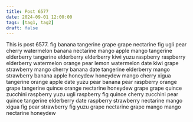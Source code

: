 ```yaml
---
title: Post 6577
date: 2024-09-01 12:00:00
tags: [tag1, tag2]
draft: false
---
```

This is post 6577.
fig
banana
tangerine
grape
grape
nectarine
fig
ugli
pear
cherry
watermelon
banana
nectarine
mango
apple
mango
tangerine
elderberry
tangerine
elderberry
elderberry
kiwi
yuzu
raspberry
raspberry
elderberry
watermelon
orange
pear
lemon
watermelon
date
kiwi
grape
strawberry
mango
cherry
banana
date
tangerine
elderberry
mango
strawberry
banana
apple
honeydew
honeydew
mango
cherry
xigua
tangerine
orange
apple
date
yuzu
pear
banana
pear
raspberry
orange
grape
tangerine
quince
orange
nectarine
honeydew
grape
grape
quince
zucchini
raspberry
yuzu
ugli
raspberry
fig
quince
cherry
zucchini
pear
quince
tangerine
elderberry
date
raspberry
strawberry
nectarine
mango
xigua
fig
pear
strawberry
fig
yuzu
grape
nectarine
grape
mango
mango
nectarine
honeydew

